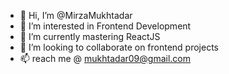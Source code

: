 - 👋 Hi, I’m @MirzaMukhtadar
- 👀 I’m interested in Frontend Development
- 🌱 I’m currently mastering ReactJS
- 💞️ I’m looking to collaborate on frontend projects
- 📫 reach me @ mukhtadar09@gmail.com

<!---
MirzaMukhtadar/MirzaMukhtadar is a ✨ special ✨ repository because its `README.md` (this file) appears on your GitHub profile.
You can click the Preview link to take a look at your changes.
--->
